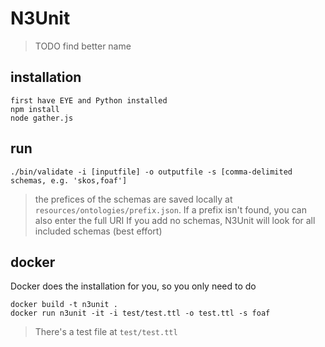 # N3Unit

> TODO find better name

## installation

```
first have EYE and Python installed
npm install
node gather.js
```

## run

`./bin/validate -i [inputfile] -o outputfile -s [comma-delimited schemas, e.g. 'skos,foaf']`

> the prefices of the schemas are saved locally at `resources/ontologies/prefix.json`.
> If a prefix isn't found, you can also enter the full URI
> If you add no schemas, N3Unit will look for all included schemas (best effort)

## docker

Docker does the installation for you, so you only need to do

```
docker build -t n3unit .
docker run n3unit -it -i test/test.ttl -o test.ttl -s foaf
```

> There's a test file at `test/test.ttl`